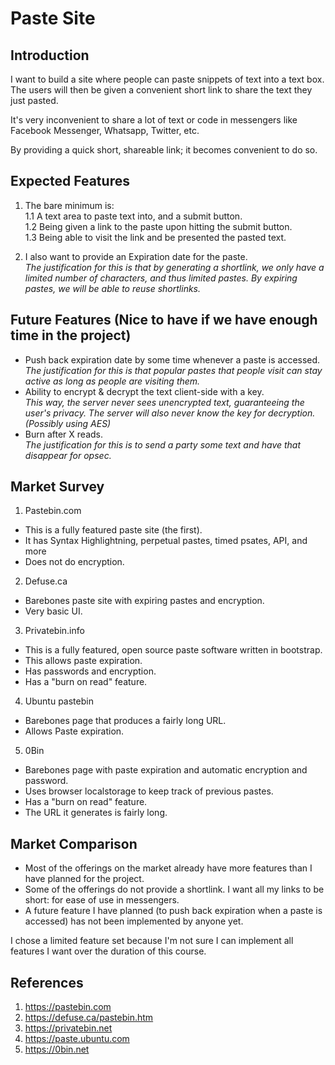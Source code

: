 # Paste Site

## Introduction

I want to build a site where people can paste snippets of text into a text box.
The users will then be given a convenient short link to share the text they just pasted.

It's very inconvenient to share a lot of text or code in messengers like Facebook Messenger, Whatsapp, Twitter, etc. 

By providing a quick short, shareable link; it becomes convenient to do so.

## Expected Features

1. The bare minimum is:   
  1.1 A text area to paste text into, and a submit button.  
  1.2 Being given a link to the paste upon hitting the submit button.  
  1.3 Being able to visit the link and be presented the pasted text.

2. I also want to provide an Expiration date for the paste.  
*The justification for this is that by generating a shortlink, we only have a limited number of characters, and thus limited pastes. By expiring pastes, we will be able to reuse
shortlinks.*

## Future Features (Nice to have if we have enough time in the project)

- Push back expiration date by some time whenever a paste is accessed.  
*The justification for this is that popular pastes that people visit can stay active as long as
people are visiting them.*
- Ability to encrypt & decrypt the text client-side with a key.  
*This way, the server never sees unencrypted text, guaranteeing the user's privacy.
The server will also never know the key for decryption. (Possibly using AES)*
- Burn after X reads.  
*The justification for this is to send a party some text and have that disappear for opsec.*

## Market Survey

1. Pastebin.com  
  - This is a fully featured paste site (the first).  
  - It has Syntax Highlightning, perpetual pastes, timed psates, API, and more
  - Does not do encryption.
2. Defuse.ca
  - Barebones paste site with expiring pastes and encryption. 
  - Very basic UI.
3. Privatebin.info
  - This is a fully featured, open source paste software written in bootstrap.
  - This allows paste expiration. 
  - Has passwords and encryption.
  - Has a "burn on read" feature.
4. Ubuntu pastebin
  - Barebones page that produces a fairly long URL.
  - Allows Paste expiration. 
5. 0Bin
  - Barebones page with paste expiration and automatic encryption and password.
  - Uses browser localstorage to keep track of previous pastes.
  - Has a "burn on read" feature.
  - The URL it generates is fairly long. 

## Market Comparison
- Most of the offerings on the market already have more features than I have planned for the project.
- Some of the offerings do not provide a shortlink. I want all my links to be short: for ease of use in messengers.
- A future feature I have planned (to push back expiration when a paste is accessed) has not been implemented by anyone yet.

I chose a limited feature set because I'm not sure I can implement all features I want over the duration of this course.

## References
1. https://pastebin.com
2. https://defuse.ca/pastebin.htm
3. https://privatebin.net 
4. https://paste.ubuntu.com
5. https://0bin.net